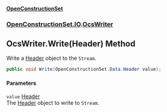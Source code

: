 #### [OpenConstructionSet](index.md 'index')
### [OpenConstructionSet.IO](index.md#OpenConstructionSet_IO 'OpenConstructionSet.IO').[OcsWriter](ZpKxsyHEFPikx37jMDDXsg.md 'OpenConstructionSet.IO.OcsWriter')
## OcsWriter.Write(Header) Method
Write a [Header](y6Au0zwIM7btf+C21xR7ow.md 'OpenConstructionSet.Data.Header') object to the `Stream`.  
```csharp
public void Write(OpenConstructionSet.Data.Header value);
```
#### Parameters
<a name='OpenConstructionSet_IO_OcsWriter_Write(OpenConstructionSet_Data_Header)_value'></a>
`value` [Header](y6Au0zwIM7btf+C21xR7ow.md 'OpenConstructionSet.Data.Header')  
The [Header](y6Au0zwIM7btf+C21xR7ow.md 'OpenConstructionSet.Data.Header') object to write to `Stream`.
  
